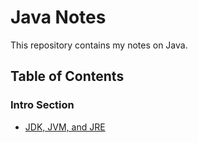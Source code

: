 # Java Notes

This repository contains my notes on Java.

## Table of Contents

### Intro Section

- [JDK, JVM, and JRE](#https://github.com/salah-mo/Java-Notes/blob/919da608eb3eee327413d24f68ba43eafe7e0609/JDK,%20JVM,%20and%20JRE.md)